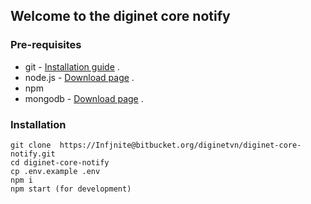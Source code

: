 ## Welcome to the diginet core notify

### Pre-requisites
* git - [Installation guide](https://www.linode.com/docs/development/version-control/how-to-install-git-on-linux-mac-and-windows/) .  
* node.js - [Download page](https://nodejs.org/en/download/) .  
* npm
* mongodb - [Download page](https://www.mongodb.com/download-center/community) .  

### Installation 
``` 
git clone  https://Infjnite@bitbucket.org/diginetvn/diginet-core-notify.git
cd diginet-core-notify
cp .env.example .env
npm i
npm start (for development)
```

